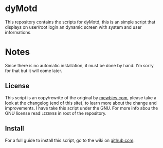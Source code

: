 # dyMotd

This repository contains the scripts for dyMotd, this is an simple script that displays on user/root login an dynamic screen with system and user informations.


# Notes

Since there is no automatic installation, it must be done by hand. I'm sorry for that but it will come later.

## License

This script is an copy/rewrite of the original by [mewbies.com][], please take a look at the changelog (end of this site), to learn more about the change and improvements.
I have take this script under the GNU. For more info abou the GNU license read `LICENSE` in root of the repository.

## Install

For a full guide to install this script, go to the wiki on [github.com][].




[mewbies.com]:         http://mewbies.com/how_to_customize_your_console_login_message_tutorial.htm
[github.com]:         http://github.com/iptoux/dyMotd/wiki

